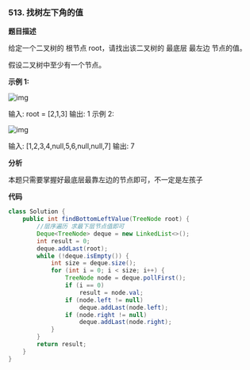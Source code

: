 ### 513. 找树左下角的值

**题目描述**

给定一个二叉树的 根节点 root，请找出该二叉树的 最底层 最左边 节点的值。

假设二叉树中至少有一个节点。

**示例 1:**

![img](https://s2.loli.net/2024/03/29/TJRgNtWa4wSb3os.jpg)

输入: root = [2,1,3]
输出: 1
示例 2:

![img](https://s2.loli.net/2024/03/29/8yW4fGd3vbpt9TS.jpg)

输入: [1,2,3,4,null,5,6,null,null,7]
输出: 7

**分析**

本题只需要掌握好最底层最靠左边的节点即可，不一定是左孩子

**代码**

~~~ java
class Solution {
    public int findBottomLeftValue(TreeNode root) {
        //层序遍历 求最下层节点值即可
        Deque<TreeNode> deque = new LinkedList<>();
        int result = 0;
        deque.addLast(root);
        while (!deque.isEmpty()) {
            int size = deque.size();
            for (int i = 0; i < size; i++) {
                TreeNode node = deque.pollFirst();
                if (i == 0)
                    result = node.val;
                if (node.left != null)
                    deque.addLast(node.left);
                if (node.right != null)
                    deque.addLast(node.right);
            }
        }
        return result;
    }
}
~~~